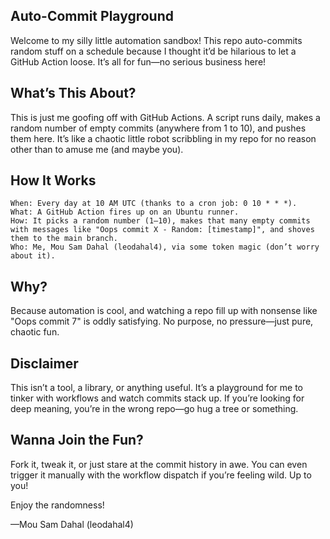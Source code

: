## Auto-Commit Playground

Welcome to my silly little automation sandbox! This repo auto-commits random stuff on a schedule because I thought it’d be hilarious to let a GitHub Action loose. It’s all for fun—no serious business here!
## What’s This About?

This is just me goofing off with GitHub Actions. A script runs daily, makes a random number of empty commits (anywhere from 1 to 10), and pushes them here. It’s like a chaotic little robot scribbling in my repo for no reason other than to amuse me (and maybe you).
## How It Works

    When: Every day at 10 AM UTC (thanks to a cron job: 0 10 * * *).
    What: A GitHub Action fires up on an Ubuntu runner.
    How: It picks a random number (1–10), makes that many empty commits with messages like "Oops commit X - Random: [timestamp]", and shoves them to the main branch.
    Who: Me, Mou Sam Dahal (leodahal4), via some token magic (don’t worry about it).

## Why?

Because automation is cool, and watching a repo fill up with nonsense like "Oops commit 7" is oddly satisfying. No purpose, no pressure—just pure, chaotic fun.
## Disclaimer

This isn’t a tool, a library, or anything useful. It’s a playground for me to tinker with workflows and watch commits stack up. If you’re looking for deep meaning, you’re in the wrong repo—go hug a tree or something.
## Wanna Join the Fun?

Fork it, tweak it, or just stare at the commit history in awe. You can even trigger it manually with the workflow dispatch if you’re feeling wild. Up to you!

Enjoy the randomness!

—Mou Sam Dahal (leodahal4)
